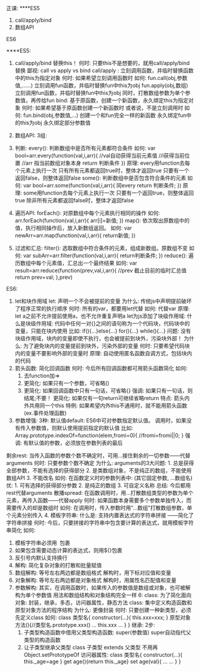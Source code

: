 正课:
****ES5
1. call/apply/bind
2. 数组API

ES6

****ES5:
1. call/apply/bind
 替换this！
 何时: 只要this不是想要的，就用call/apply/bind替换
 鄙视: call vs apply vs bind
   call/apply : 立刻调用函数，并临时替换函数中的this为指定对象
     何时: 如果希望立刻调用函数时
     如何: fun.call(obj,参数值,......)
           立刻调用fun函数，并临时替换fun中this为obj
          fun.apply(obj,数组)
           立刻调用fun函数，并临时替换fun中this为obj
           同时，打散数组参数为单个参数值，再传给fun
   bind: 基于原函数，创建一个新函数，永久绑定this为指定对象
     何时: 如果希望基于原函数创建一个新函数时
           或者说，不是立刻调用时
     如何: fun.bind(obj,参数值,...)
          创建一个和fun完全一样的新函数
          永久绑定fun中的this为obj
          永久绑定部分参数值

2. 数组API:
 3组:
 1. 判断:
  every(): 判断数组中是否所有元素都符合条件
   如何: var bool=arr.every(function(val,i,arr){
          //val自动获得当前元素值
          //i获得当前位置
          //arr 指当前数组对象本身
          return 判断条件
        })
   原理: every用function去每个元素上执行一次
        只有所有元素都返回true时，整体才返回true
        只要有一个返回false，则整体返回false
  some(): 判断数组中是否包含符合条件的元素
   如何: var bool=arr.some(function(val,i,arr){
          同every
          return 判断条件;
        })
   原理: some用function去每个元素上执行一次
        只要有一个返回true，则整体返回true
        除非所有元素都返回false时，整体才返回false
 2. 遍历API:
  forEach(): 对原数组中每个元素执行相同的操作
    如何: arr.forEach(function(val,i,arr){
           arr[i]=新值;
         })
  map(): 依次取出原数组中的值，执行相同操作后，放入新数组返回。
    如何: var newArr=arr.map(function(val,i,arr){
           return新值;
         })
 3. 过滤和汇总:
  filter(): 选取数组中符合条件的元素，组成新数组。原数组不变
    如何: var subArr=arr.filter(function(val,i,arr){
           return判断条件;
         })
  reduce(): 遍历数组中每个元素值，汇总出一个最终结果
    如何: var result=arr.reduce(function(prev,val,i,arr){
		   //prev 截止目前的临时汇总值
           return prev+val;
         },prev)

ES6:
1. let和块作用域
 let: 声明一个不会被提前的变量
   为什么: 传统js中声明提前破坏了程序正常的执行顺序
   何时: 所有的var，都要用let代替
   如何: 代替var
   原理: let a之前不允许提前使用a，也不允许重复声明a
  let为js添加了块级作用域:
   什么是块级作用域: 代码中任何一对{}之间的语句称为一个代码块，代码块中的变量，只能在块内使用
     比如: if(){...}else{...}   for(){...}   while(){...}
   问题: 没有块级作用域，块内的变量即使不执行，也会被提前到块外，污染块外部！
   为什么: 为了避免块内的变量提前到块外，污染外部的变量
   何时: 只要希望代码块内的变量不要影响外部的变量时
   原理: 自动使用匿名函数自调方式，包括块内的代码
2. 箭头函数: 简化回调函数
  何时: 今后所有回调函数都可用箭头函数简化
  如何:
   1. 去function加=>
   2. 更简化: 如果只有一个参数，可省略()
   3. 更简化: 如果回调函数中只有一句话，可省略{}
        强调: 如果只有一句话，则结尾;不要！
        更简化: 如果仅有一句return可继续省略return
  特点: 箭头内外共用同一个this
   特例: 如果希望内外this不通用时，就不能用箭头函数(ex.事件处理函数)
3. 参数增强: 3种:
 默认值default: ES6中可对参数指定默认值。
 调用时，如果没有传入参数值，则默认使用提前指定的默认值
 比如: Array.prototype.indexOf=function(elem,fromi=0){
   //fromi=fromi||0;
 }
 强调: 有默认值的参数，必须放在参数列表的最后

 剩余rest: 当传入函数的参数个数不确定时，可用...接住剩余的一切参数——代替arguments
  何时: 只要参数个数不确定
  为什么: arguments的3大问题:
    1. 总是获得全部参数，不能有选择的获得部分
    2. 是类数组对象，不是纯正的数组，不能使用数组API
    3. 不能改名
  如何: 在函数定义时的参数列表中: (其它固定参数, ...数组名)
  优: 1. 可有选择的获得部分参数
     2. 是纯正的数组
     3. 可自定义名称
  总结: 今后都用rest代替arguments
 散播spread: 在函数调用时，用...打散数组类型的参数为单个元素，再传入函数——代替apply
  何时: 如果函数本身需要多个参数单独传入，而需要传入的却是数组时
  如何: 在调用时，传入参数时用"...数组"打散数组参数，单个元素分别传入
4. 模板字符串:
 什么是: 支持内置表达式的字符串拼接
   ——简化了字符串拼接
 何时: 今后，只要拼接的字符串中包含要计算的表达式，就用模板字符串简化
 如何:
  1. 模板字符串必须用` `包裹
  2. 如果包含需要动态计算的表达式，则用${}包裹
  3. 反引号内默认支持换行
5. 解构: 简化复杂对象的打散和批量赋值
 1. 数组解构: 等号左右两边都是数组格式
      解构时，用下标对应值和变量
 2. 对象解构: 等号左右两边都是对象格式
      解构时，用属性名匹配值和变量
 3. 参数解构: 其实，在调用函数时，如果传入的参数值是数组或对象，也可被解构为单个参数值
     用法和数组结构和对象结构完全一样
6: class: 为了简化面向对象:
  封装，继承，多态，访问器属性，静态方法
  class: 集中定义构造函数和原型对象方法的程序结构
   为什么: 更像封装
   何时: 只要创建一种新类型，必须先定义class
   如何: class 类型名{
          constructor(...){
            this.xxx=xxx;
          }
          原型对象方法(){//类型名.prototype.xxx()
            ... this.xxx ...
          }
        }
  继承: 2步:
    1. 子类型构造函数中借用父类型构造函数:
      super(参数值)
       super自动指代父类型的构造函数
    2. 让子类型继承父类型
      class 子类型 extends 父类型
       不用再Object.setPrototypeOf
  访问器属性:
    class 类型名{
      constructor(...){
        this._age=age
      }
      get age(){return this._age}
      set age(val){
        ... ...
      }
    }









